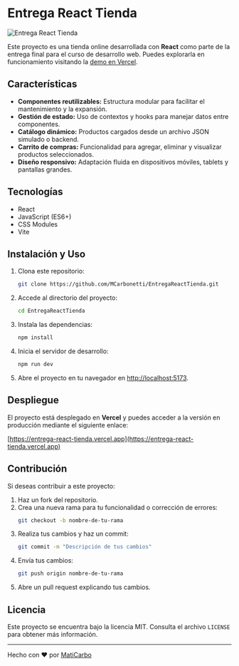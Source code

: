 # Entrega React Tienda

![Entrega React Tienda](https://repository-images.githubusercontent.com/placeholder-image.png)

Este proyecto es una tienda online desarrollada con **React** como parte de la entrega final para el curso de desarrollo web. Puedes explorarla en funcionamiento visitando la [demo en Vercel](https://entrega-react-tienda.vercel.app).

## Características

- **Componentes reutilizables:** Estructura modular para facilitar el mantenimiento y la expansión.
- **Gestión de estado:** Uso de contextos y hooks para manejar datos entre componentes.
- **Catálogo dinámico:** Productos cargados desde un archivo JSON simulado o backend.
- **Carrito de compras:** Funcionalidad para agregar, eliminar y visualizar productos seleccionados.
- **Diseño responsivo:** Adaptación fluida en dispositivos móviles, tablets y pantallas grandes.

## Tecnologías

- React
- JavaScript (ES6+)
- CSS Modules
- Vite

## Instalación y Uso

1. Clona este repositorio:
   ```bash
   git clone https://github.com/MCarbonetti/EntregaReactTienda.git
   ```

2. Accede al directorio del proyecto:
   ```bash
   cd EntregaReactTienda
   ```

3. Instala las dependencias:
   ```bash
   npm install
   ```

4. Inicia el servidor de desarrollo:
   ```bash
   npm run dev
   ```

5. Abre el proyecto en tu navegador en [http://localhost:5173](http://localhost:5173).

## Despliegue

El proyecto está desplegado en **Vercel** y puedes acceder a la versión en producción mediante el siguiente enlace:

[https://entrega-react-tienda.vercel.app](https://entrega-react-tienda.vercel.app)

## Contribución

Si deseas contribuir a este proyecto:

1. Haz un fork del repositorio.
2. Crea una nueva rama para tu funcionalidad o corrección de errores:
   ```bash
   git checkout -b nombre-de-tu-rama
   ```
3. Realiza tus cambios y haz un commit:
   ```bash
   git commit -m "Descripción de tus cambios"
   ```
4. Envía tus cambios:
   ```bash
   git push origin nombre-de-tu-rama
   ```
5. Abre un pull request explicando tus cambios.

## Licencia

Este proyecto se encuentra bajo la licencia MIT. Consulta el archivo `LICENSE` para obtener más información.

---

Hecho con ❤️ por [MatiCarbo](https://github.com/MCarbonetti)
